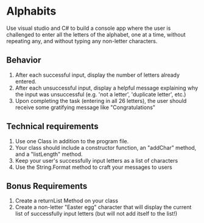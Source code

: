 # Alphabits

Use visual studio and C# to build a console app where the user is challenged to enter all the letters of the alphabet, one at a time, without repeating any, and without typing any non-letter characters.

## Behavior

1. After each successful input,  display the number of letters already entered.
1. After each unsuccessful input, display a helpful message explaining why the input was unsuccessful (e.g. 'not a letter', 'duplicate letter', etc.)
1. Upon completing the task (entering in all 26 letters), the user should receive some gratifying message like "Congratulations"

## Technical requirements

1. Use one Class in addition to the program file.
1. Your class should include a constructor function, an "addChar" method, and a "listLength" method.
1. Keep your user's successfully input letters as a list of characters
1. Use the String.Format method to craft your messages to users

## Bonus Requirements

1. Create a returnList Method on your class
1. Create a non-letter "Easter egg" character that will display the current list of successfully input letters (but will not add itself to the list!)
